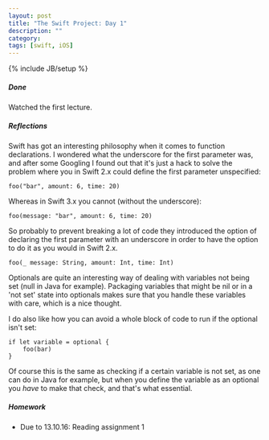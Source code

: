 ```yaml
---
layout: post
title: "The Swift Project: Day 1"
description: ""
category:
tags: [swift, iOS]
---
```

{% include JB/setup %}

##### Done
Watched the first lecture.


##### Reflections
Swift has got an interesting philosophy when it comes to function declarations. I wondered what the underscore for the first parameter was, and after some Googling I found out that it's just a hack to solve the problem where you in Swift 2.x could define the first parameter unspecified:

`foo("bar", amount: 6, time: 20)`

Whereas in Swift 3.x you cannot (without the underscore):

`foo(message: "bar", amount: 6, time: 20)`

So probably to prevent breaking a lot of code they introduced the option of declaring the first parameter with an underscore in order to have the option to do it as you would in Swift 2.x.

`foo(_ message: String, amount: Int, time: Int)`

Optionals are quite an interesting way of dealing with variables not being set (null in Java for example). Packaging variables that might be nil or in a 'not set' state into optionals makes sure that you handle these variables with care, which is a nice thought.

I do also like how you can avoid a whole block of code to run if the optional isn't set:

```
if let variable = optional {
    foo(bar)
}
```

Of course this is the same as checking if a certain variable is not set, as one can do in Java for example, but when you define the variable as an optional you *have* to make that check, and that's what essential.

##### Homework

* Due to 13.10.16: Reading assignment 1
